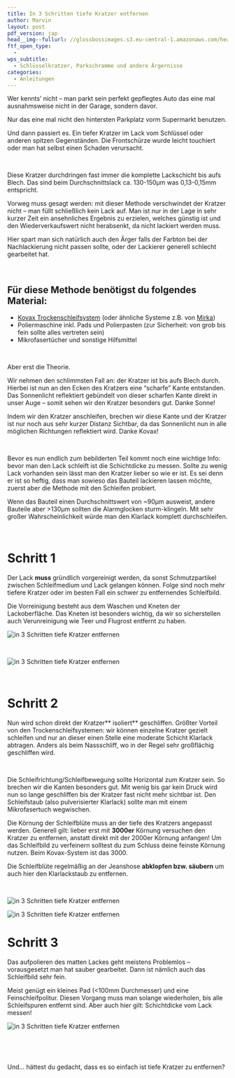 ```yaml
---
title: In 3 Schritten tiefe Kratzer entfernen
author: Marvin
layout: post
pdf_version: jap
head__img--fullurl: //glossbossimages.s3.eu-central-1.amazonaws.com/headerimg/3schrittetiefekratzer.jpg
ftf_open_type:
  - 
wps_subtitle:
  - Schlüsselkratzer, Parkschramme und andere Ärgernisse
categories:
  - Anleitungen
---
```

Wer kennts&#8217; nicht &#8211; man parkt sein perfekt gepflegtes Auto das eine mal ausnahmsweise nicht in der Garage, sondern davor.

Nur das eine mal nicht den hintersten Parkplatz vorm Supermarkt benutzen.

Und dann passiert es. Ein tiefer Kratzer im Lack vom Schlüssel oder anderen spitzen Gegenständen. Die Frontschürze wurde leicht touchiert oder man hat selbst einen Schaden verursacht.

&nbsp;

Diese Kratzer durchdringen fast immer die komplette Lackschicht bis aufs Blech. Das sind beim Durchschnittslack ca. 130-150µm was 0,13-0,15mm entspricht.

Vorweg muss gesagt werden: mit dieser Methode verschwindet der Kratzer nicht &#8211; man füllt schließlich kein Lack auf. Man ist nur in der Lage in sehr kurzer Zeit ein ansehnliches Ergebnis zu erzielen, welches günstig ist und den Wiederverkaufswert nicht herabsenkt, da nicht lackiert werden muss.

Hier spart man sich natürlich auch den Ärger falls der Farbton bei der Nachlackierung nicht passen sollte, oder der Lackierer generell schlecht gearbeitet hat.

&nbsp;

## Für diese Methode benötigst du folgendes Material:

*   <a title="Schleifblock mit 2000&3000er Körnung" href="http://www.petzoldts.de/shop/Trockenschleif-Set,-Tolecut,-Kovax-p-1756.html" target="_blank">Kovax Trockenschleifsystem</a> (oder ähnliche Systeme z.B. von <a title="Schleifblock von Mirka" href="http://www.carparts-koeln.de/shop/schleifblute.5380/597025" target="_blank">Mirka</a>)
*   Poliermaschine inkl. Pads und Polierpasten (zur Sicherheit: von grob bis fein sollte alles vertreten sein)
*   Mikrofasertücher und sonstige Hilfsmittel

&nbsp;

Aber erst die Theorie.

Wir nehmen den schlimmsten Fall an: der Kratzer ist bis aufs Blech durch. Hierbei ist nun an den Ecken des Kratzers eine &#8220;scharfe&#8221; Kante entstanden. Das Sonnenlicht reflektiert gebündelt von dieser scharfen Kante direkt in unser Auge &#8211; somit sehen wir den Kratzer besonders gut. Danke Sonne!

Indem wir den Kratzer anschleifen, brechen wir diese Kante und der Kratzer ist nur noch aus sehr kurzer Distanz Sichtbar, da das Sonnenlicht nun in alle möglichen Richtungen reflektiert wird. Danke Kovax!

&nbsp;

Bevor es nun endlich zum bebilderten Teil kommt noch eine wichtige Info: bevor man den Lack schleift ist die Schichtdicke zu messen. Sollte zu wenig Lack vorhanden sein lässt man den Kratzer lieber so wie er ist. Es sei denn er ist so heftig, dass man sowieso das Bauteil lackieren lassen möchte, zuerst aber die Methode mit den Schleifen probiert.

Wenn das Bauteil einen Durchschnittswert von ~90µm ausweist, andere Bauteile aber >130µm sollten die Alarmglocken sturm-klingeln. Mit sehr großer Wahrscheinlichkeit würde man den Klarlack komplett durchschleifen.

&nbsp;

# Schritt 1

Der Lack **muss** gründlich vorgereinigt werden, da sonst Schmutzpartikel zwischen Schleifmedium und Lack gelangen können. Folge sind noch mehr tiefere Kratzer oder im besten Fall ein schwer zu entfernendes Schleifbild.

Die Vorreinigung besteht aus dem Waschen und Kneten der Lackoberfläche. Das Kneten ist besonders wichtig, da wir so sicherstellen auch Verunreinigung wie Teer und Flugrost entfernt zu haben.

![in 3 Schritten tiefe Kratzer entfernen](//s3.eu-central-1.amazonaws.com/glossbossimages/mark/kovax/18.JPG)

&nbsp;

![in 3 Schritten tiefe Kratzer entfernen](//s3.eu-central-1.amazonaws.com/glossbossimages/mark/kovax/19.JPG)

&nbsp;

# Schritt 2

Nun wird schon direkt der Kratzer** isoliert** geschliffen. Größter Vorteil von den Trockenschleifsystemen: wir können einzelne Kratzer gezielt schleifen und nur an dieser einen Stelle eine moderate Schicht Klarlack abtragen. Anders als beim Nassschliff, wo in der Regel sehr großflächig geschliffen wird.

&nbsp;

Die Schleifrichtung/Schleifbewegung sollte Horizontal zum Kratzer sein. So brechen wir die Kanten besonders gut. Mit wenig bis gar kein Druck wird nun so lange geschliffen bis der Kratzer fast nicht mehr sichtbar ist. Den Schleifstaub (also pulverisierter Klarlack) sollte man mit einem Mikrofasertuch wegwischen.

Die Körnung der Schleifblüte muss an der tiefe des Kratzers angepasst werden. Generell gilt: lieber erst mit **3000er** Körnung versuchen den Kratzer zu entfernen, anstatt direkt mit der 2000er Körnung anfangen! Um das Schleifbild zu verfeinern solltest du zum Schluss deine feinste Körnung nutzen. Beim Kovax-System ist das 3000.

Die Schleifblüte regelmäßig an der Jeanshose **abklopfen bzw. säubern** um auch hier den Klarlackstaub zu entfernen.

&nbsp;

![in 3 Schritten tiefe Kratzer entfernen](//s3.eu-central-1.amazonaws.com/glossbossimages/mark/kovax/20.JPG)

![in 3 Schritten tiefe Kratzer entfernen](//s3.eu-central-1.amazonaws.com/glossbossimages/mark/kovax/21.JPG)

# Schritt 3

Das aufpolieren des matten Lackes geht meistens Problemlos &#8211; vorausgesetzt man hat sauber gearbeitet. Dann ist nämlich auch das Schleifbild sehr fein.

Meist genügt ein kleines Pad (<100mm Durchmesser) und eine Feinschleifpolitur. Diesen Vorgang muss man solange wiederholen, bis alle Schleifspuren entfernt sind. Aber auch hier gilt: Schichtdicke vom Lack messen!

![in 3 Schritten tiefe Kratzer entfernen](//s3.eu-central-1.amazonaws.com/glossbossimages/mark/kovax/22.JPG)

&nbsp;

&nbsp;

Und&#8230; hättest du gedacht, dass es so einfach ist tiefe Kratzer zu entfernen?
